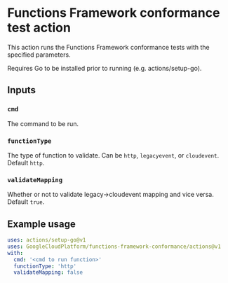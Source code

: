 # Functions Framework conformance test action

This action runs the Functions Framework conformance tests with the specified
parameters.

Requires Go to be installed prior to running (e.g. actions/setup-go).

## Inputs

### `cmd`

The command to be run.

### `functionType`

The type of function to validate. Can be `http`, `legacyevent`, or `cloudevent`.
Default `http`.

### `validateMapping`

Whether or not to validate legacy->cloudevent mapping and vice versa. Default
`true`.

## Example usage

```yaml
uses: actions/setup-go@v1
uses: GoogleCloudPlatform/functions-framework-conformance/actions@v1
with:
  cmd: '<cmd to run function>'
  functionType: 'http'
  validateMapping: false
```
